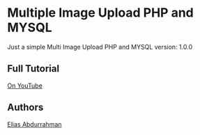 # Multiple Image Upload PHP and MYSQL

Just a simple Multi Image Upload PHP and MYSQL
version: 1.0.0

## Full Tutorial

[On YouTube](https://youtu.be/onu3w8kqASU)

## Authors

[Elias Abdurrahman](https://github.com/codingWithElias)
